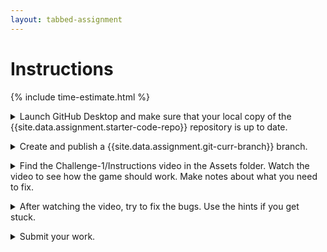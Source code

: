 ```yaml
---
layout: tabbed-assignment
---
```


<!-- Don't edit links here, change them in _data/assignment.yml instead. -->

[lesson]: <{{site.data.assignment.lesson}}>
[slides]: <{{site.data.assignment.slides}}>
[template]: <{{site.data.assignment.template}}>

# Instructions

{% include time-estimate.html %}

<p>
<details>
<summary>Launch GitHub Desktop and make sure that your local copy of the {{site.data.assignment.starter-code-repo}} repository is up to date.</summary>

- Make sure that your **{{site.data.assignment.starter-code-repo}}** repository is selected.
- Do a **fetch** to make sure your local copy of the code is up to date, if you have done work on the GitHub site or at home between classes you will be prompted to do a **pull** to incorporate your changes.
- Make sure that you are on the **{{site.data.assignment.get-prev-branch}}** branch.

</details>

<p><details><summary>Create and publish a {{site.data.assignment.git-curr-branch}} branch.</summary>
    
- When creating the branch, select the option to bring your changes forward from the **{{site.data.assignment.get-prev-branch}}** branch.
- If you forget to do this your work on the **{{site.data.assignment.get-prev-branch}}** branch (and all of the branches before it) will vanish. To recover, delete the **{{site.data.assignment.git-curr-branch}}** and recreate it.

</details>

<p><details><summary>Find the Challenge-1/Instructions video in the Assets folder. Watch the video to see how the game should work. Make notes about what you need to fix.</summary>

- Watch the video.
- Attempt to play the game.
- Make notes about the problems that you see in the game.
- Pick the first problem that you will work on.
    
</details>

<p><details><summary>After watching the video, try to fix the bugs. Use the hints if you get stuck.</summary>

If you're stuck, use the hints below:

* The plane is going backward.

  Make the plane go forward.

   <details>
    <summary>Hint</summary>
    
    Vector3.back makes an object move backwards, Vector3.forward makes it go forwards
    
   </details>

* The plane is going too fast

   <details>
    <summary>Hint</summary>
    
   </details>
   
* The plane is looping

   <details>
    <summary>Hint</summary>
    
   </details>

* The camera is in front of the plane

   <details>
    <summary>Hint</summary>
    
   </details>

* The camera is not following the plane

   <details>
    <summary>Hint</summary>
    
   </details>

</details>

<p><details><summary>Submit your work.</summary>

When you're done for the day, go to the submission tab, check the instructions, and submit.

</details>
